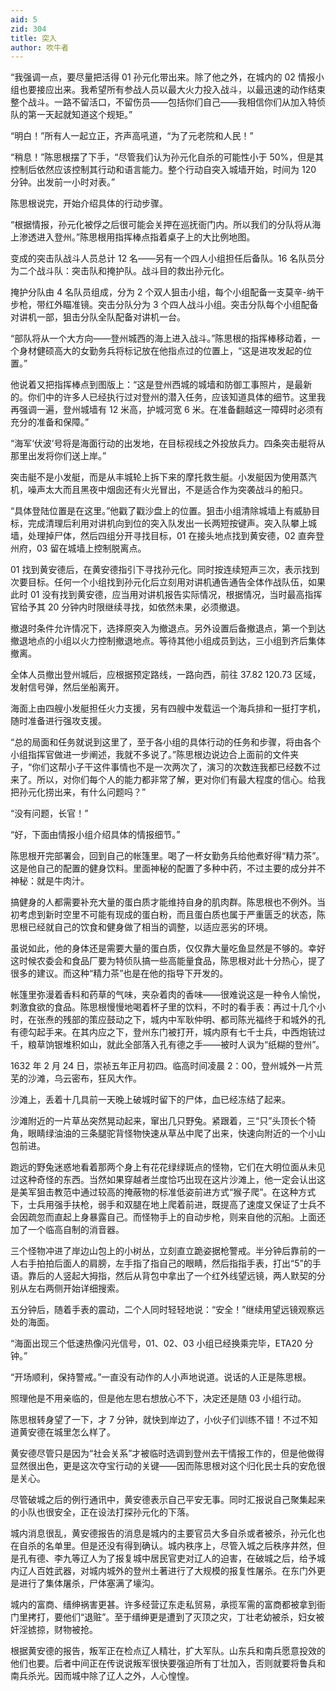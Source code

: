 ```yaml
---
aid: 5
zid: 304
title: 突入
author: 吹牛者
---
```


“我强调一点，要尽量把活得 01 孙元化带出来。除了他之外，在城内的 02 情报小组也要接应出来。我希望所有参战人员以最大火力投入战斗，以最迅速的动作结束整个战斗。一路不留活口，不留伤员——包括你们自己——我相信你们从加入特侦队的第一天起就知道这个规矩。”

“明白！”所有人一起立正，齐声高吼道，“为了元老院和人民！”

“稍息！”陈思根摆了下手，“尽管我们认为孙元化自杀的可能性小于 50%，但是其控制后依然应该控制其行动和语言能力。整个行动自突入城墙开始，时间为 120 分钟。出发前一小时对表。”

陈思根说完，开始介绍具体的行动步骤。

“根据情报，孙元化被俘之后很可能会关押在巡抚衙门内。所以我们的分队将从海上渗透进入登州。”陈思根用指挥棒点指着桌子上的大比例地图。

变成的突击队战斗人员总计 12 名——另有一个四人小组担任后备队。16 名队员分为二个战斗队：突击队和掩护队。战斗目的救出孙元化。

掩护分队由 4 名队员组成，分为 2 个双人狙击小组，每个小组配备一支莫辛-纳干步枪，带红外瞄准镜。突击分队分为 3 个四人战斗小组。突击分队每个小组配备对讲机一部，狙击分队全队配备对讲机一台。

“部队将从一个大方向——登州城西的海上进入战斗。”陈思根的指挥棒移动着，一个身材健硕高大的女勤务兵将标记放在他指点过的位置上，“这是进攻发起的位置。”

他说着又把指挥棒点到图版上：“这是登州西城的城墙和防御工事照片，是最新的。你们中的许多人已经执行过对登州的潜入任务，应该知道具体的细节。这里我再强调一遍，登州城墙有 12 米高，护城河宽 6 米。在准备翻越这一障碍时必须有充分的准备和保障。”

“海军‘伏波’号将是海面行动的出发地，在目标视线之外投放兵力。四条突击艇将从那里出发将你们送上岸。”

突击艇不是小发艇，而是从丰城轮上拆下来的摩托救生艇。小发艇因为使用蒸汽机，噪声太大而且黑夜中烟囱还有火光冒出，不是适合作为突袭战斗的船只。

“具体登陆位置是在这里。”他戳了戳沙盘上的位置。狙击小组清除城墙上有威胁目标，完成清理后利用对讲机向到位的突入队发出一长两短按键声。突入队攀上城墙，处理掉尸体，然后四组分开寻找目标，01 在接头地点找到黄安德，02 直奔登州府，03 留在城墙上控制脱离点。

01 找到黄安德后，在黄安德指引下寻找孙元化。同时按连续短声三次，表示找到次要目标。任何一个小组找到孙元化后立刻用对讲机通告通告全体作战队伍，如果此时 01 没有找到黄安德，应当用对讲机报告实际情况，根据情况，当时最高指挥官给予其 20 分钟内时限继续寻找，如依然未果，必须撤退。

撤退时条件允许情况下，选择原突入为撤退点。另外设置后备撤退点，第一个到达撤退地点的小组以火力控制撤退地点。等待其他小组成员到达，三小组到齐后集体撤离。

全体人员撤出登州城后，应根据预定路线，一路向西，前往 37.82 120.73 区域，发射信号弹，然后坐船离开。

海面上由四艘小发艇担任火力支援，另有四艘中发载运一个海兵排和一挺打字机，随时准备进行强攻支援。

“总的局面和任务就说到这里了，至于各小组的具体行动的任务和步骤，将由各个小组指挥官做进一步阐述，我就不多说了。”陈思根边说边合上面前的文件夹子，“你们这帮小子干这件事情也不是一次两次了，演习的次数连我都已经数不过来了。所以，对你们每个人的能力都非常了解，更对你们有最大程度的信心。给我把孙元化捞出来，有什么问题吗？”

“没有问题，长官！”

“好，下面由情报小组介绍具体的情报细节。”

陈思根开完部署会，回到自己的帐篷里。喝了一杯女勤务兵给他煮好得“精力茶”。这是他自己的配置的健身饮料。里面神秘的配置了多种中药，不过主要的成分并不神秘：就是牛肉汁。

搞健身的人都需要补充大量的蛋白质才能维持自身的肌肉群。陈思根也不例外。当初考虑到新时空里不可能有现成的蛋白粉，而且蛋白质也属于严重匮乏的状态，陈思根已经就自己的饮食和健身做了相当的调整，以适应恶劣的环境。

虽说如此，他的身体还是需要大量的蛋白质，仅仅靠大量吃鱼显然是不够的。幸好这时候农委会和食品厂要为特侦队搞一些高能量食品，陈思根对此十分热心，提了很多的建议。而这种“精力茶”也是在他的指导下开发的。

帐篷里弥漫着香料和药草的气味，夹杂着肉的香味——很难说这是一种令人愉悦，刺激食欲的食品。陈思根慢慢地喝着杯子里的饮料，不时的看手表：再过十几个小时，在张焘的残部的策应鼓动之下，城内中军耿仲明、都司陈光福终于和城外的孔有德勾起手来。在其内应之下，登州东门被打开，城内原有七千士兵，中西炮铳过千，粮草饷银堆积如山，就此全部落入孔有德之手——被时人讽为“纸糊的登州”。

1632 年 2 月 24 日，崇祯五年正月初四。临高时间凌晨 2：00，登州城外一片荒芜的沙滩，乌云密布，狂风大作。

沙滩上，丢着十几具前一天晚上破城时留下的尸体，血已经冻结了起来。

沙滩附近的一片草丛突然晃动起来，窜出几只野兔。紧跟着，三“只”头顶长个犄角，眼睛绿油油的三条腿驼背怪物快速从草丛中爬了出来，快速向附近的一个小山包前进。

跑远的野兔迷惑地看着那两个身上有花花绿绿斑点的怪物，它们在大明位面从未见过这种奇怪的东西。当然如果穿越者兰度恰巧出现在这片沙滩上，他一定会认出这是美军狙击教范中通过较高的掩蔽物的标准低姿前进方式“猴子爬”。在这种方式下，士兵用强手扶枪，弱手和双腿在地上爬着前进，既提高了速度又保证了士兵不会因疏忽而直起上身暴露自己。而怪物手上的自动步枪，则来自他的沉船。上面还加了一个临高自制的消音器。

三个怪物冲进了岸边山包上的小树丛，立刻直立跪姿据枪警戒。半分钟后靠前的一人右手拍拍后面人的肩膀，左手指了指自己的眼睛，然后指指手表，打出“5”的手语。靠后的人竖起大拇指，然后从背包中拿出了一个红外线望远镜，两人默契的分别从左右两侧开始详细搜索。

五分钟后，随着手表的震动，二个人同时轻轻地说：“安全！”继续用望远镜观察远处的海面。

“海面出现三个低速热像闪光信号，01、02、03 小组已经换乘完毕，ETA20 分钟。”

“开场顺利，保持警戒。”一直没有动作的人小声地说道。说话的人正是陈思根。

照理他是不用亲临的，但是他左思右想放心不下，决定还是随 03 小组行动。

陈思根转身望了一下，才 7 分钟，就快到岸边了，小伙子们训练不错！不过不知道黄安德在城里怎么样了。

黄安德尽管只是因为“社会关系”才被临时选调到登州去干情报工作的，但是他做得显然很出色，更是这次夺宝行动的关键——因而陈思根对这个归化民士兵的安危很是关心。

尽管破城之后的例行通讯中，黄安德表示自己平安无事。同时汇报说自己聚集起来的小队也很安全，正在设法打探孙元化的下落。

城内消息很乱，黄安德报告的消息是城内的主要官员大多自杀或者被杀，孙元化也在自杀的名单里。但是还没有得到确认。城内秩序上，尽管入城之后秩序井然，但是孔有德、李九等辽人为了报复城中居民官吏对辽人的迫害，在破城之后，给予城内辽人百姓武器，对城内城外的登州土著进行了大规模的报复性屠杀。在东门外更是进行了集体屠杀，尸体塞满了壕沟。

城内的富商、缙绅祸害更甚。许多经营辽东走私贸易，承揽军需的富商都被拿到衙门里拷打，要他们“退赃”。至于缙绅更是遭到了灭顶之灾，丁壮老幼被杀，妇女被奸淫掳掠，财物被抢。

根据黄安德的报告，叛军正在检点辽人精壮，扩大军队。山东兵和南兵愿意投效的他们也要。后者中间正在传说说叛军很快要强迫所有丁壮加入，否则就要将鲁兵和南兵杀光。因而城中除了辽人之外，人心惶惶。
